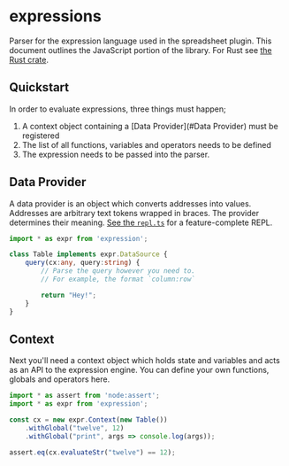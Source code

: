 # expressions

Parser for the expression language used in the spreadsheet plugin. This document outlines the JavaScript portion of the
library. For Rust see [the Rust crate](../README.md).

## Quickstart

In order to evaluate expressions, three things must happen;

1. A context object containing a [Data Provider](#Data Provider) must be registered
2. The list of all functions, variables and operators needs to be defined
3. The expression needs to be passed into the parser.

## Data Provider

A data provider is an object which converts addresses into values. Addresses are arbitrary text tokens wrapped in
braces. The provider determines their meaning. [See the `repl.ts`](examples/repl.ts) for a feature-complete REPL.

```typescript
import * as expr from 'expression';

class Table implements expr.DataSource {
    query(cx:any, query:string) {
        // Parse the query however you need to.
        // For example, the format `column:row`

        return "Hey!";
    }
}
```

## Context

Next you'll need a context object which holds state and variables and acts as an API to the expression engine. You can
define your own functions, globals and operators here.

```typescript
import * as assert from 'node:assert';
import * as expr from 'expression';

const cx = new expr.Context(new Table())
    .withGlobal("twelve", 12)
    .withGlobal("print", args => console.log(args));

assert.eq(cx.evaluateStr("twelve") == 12);
```